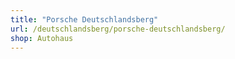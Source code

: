 ```yaml
---
title: "Porsche Deutschlandsberg"
url: /deutschlandsberg/porsche-deutschlandsberg/
shop: Autohaus
---
```

